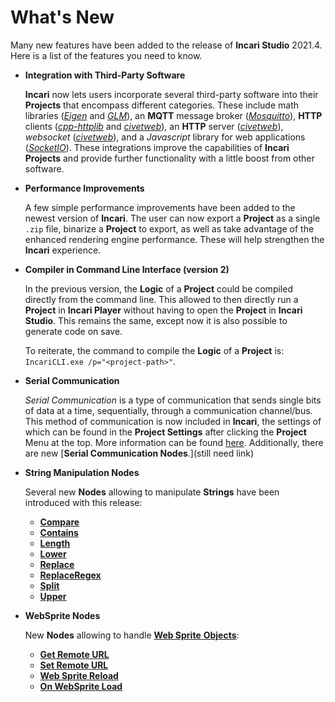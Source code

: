 # What's New

Many new features have been added to the release of **Incari Studio** 2021.4. Here is a list of the features you need to know.

* **Integration with Third-Party Software**
  
    **Incari** now lets users incorporate several third-party software into their **Projects** that encompass different categories. These include math libraries ([*Eigen*](https://eigen.tuxfamily.org/index.php?title=Main_Page) and [*GLM*](https://github.com/g-truc/glm)), an **MQTT** message broker ([*Mosquitto*](http://mosquitto.org/)), **HTTP** clients ([*cpp-httplib*](https://github.com/yhirose/cpp-httplib) and [*civetweb*](http://civetweb.github.io/civetweb/)), an **HTTP** server ([*civetweb*](http://civetweb.github.io/civetweb/)), *websocket* ([*civetweb*](http://civetweb.github.io/civetweb/)), and a *Javascript* library for web applications ([*SocketIO*](https://socket.io/)). These integrations improve the capabilities of **Incari Projects** and provide further functionality with a little boost from other software. 

* **Performance Improvements**
  
    A few simple performance improvements have been added to the newest version of **Incari**. The user can now export a **Project** as a single `.zip` file, binarize a **Project** to export, as well as take advantage of the enhanced rendering engine performance. These will help strengthen the **Incari** experience. 

* **Compiler in Command Line Interface \(version 2\)**

    In the previous version, the **Logic** of a **Project** could be compiled directly from the command line. This allowed to then directly run a **Project** in **Incari Player** without having to open the **Project** in **Incari Studio**. This remains the same, except now it is also possible to generate code on save. 

    To reiterate, the command to compile the **Logic** of a **Project** is: `IncariCLI.exe /p="<project-path>"`.

* **Serial Communication**
  
    *Serial* *Communication* is a type of communication that sends single bits of data at a time, sequentially, through a communication channel/bus. This method of communication is now included in **Incari**, the settings of which can be found in the **Project Settings** after clicking the **Project** Menu at the top. More information can be found [here](https://docs.incari.com/2021.4/modules/project-settings#serial). Additionally, there are new [**Serial Communication Nodes**.](still need link)  

* **String Manipulation Nodes**

    Several new **Nodes** allowing to manipulate **Strings** have been introduced with this release:

    * [**Compare**](../toolbox/string/compare.md)
    * [**Contains**](../toolbox/string/contains.md)
    * [**Length**](../toolbox/string/length.md)
    * [**Lower**](../toolbox/string/lower.md)
    * [**Replace**](../toolbox/string/replace.md)
    * [**ReplaceRegex**](../toolbox/string/replaceregex.md)
    * [**Split**](../toolbox/string/split.md)
    * [**Upper**](../toolbox/string/upper.md)

    
  
* **WebSprite Nodes**

    New **Nodes** allowing to handle [**Web Sprite** **Objects**](scene-objects/web-sprite.md):

    * [**Get Remote URL**](../toolbox/incari/websprite/get-remote-url.md)
    * [**Set Remote URL**](../toolbox/incari/websprite/set-remote-url.md)
    * [**Web Sprite Reload**](../toolbox/incari/websprite/web-sprite-reload.md)
    * [**On WebSprite Load**](../toolbox/events/websprite/on-websprite-load.md)


